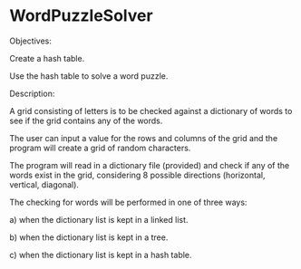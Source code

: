 # WordPuzzleSolver


Objectives:

 

Create a hash table.
 
Use the hash table to solve a word puzzle.



Description:

 

A grid consisting of letters is to be checked against a dictionary of words
 to see if the grid contains any of the words.

 
The user can input a value for the rows and columns of the grid and the program
 will create a grid of random characters.

 
The program will read in a dictionary file (provided) and check if any of the
 words exist in the grid, considering 8 possible directions (horizontal, vertical,
 diagonal).

 

The checking for words will be performed in one of three ways:

 
a) when the dictionary list is kept in a linked list.
 
b) when the dictionary list is kept in a tree.
 
c) when the dictionary list is kept in a hash table.